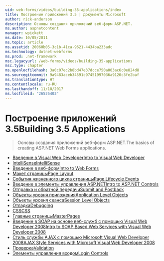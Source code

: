 ```yaml
---
uid: web-forms/videos/building-35-applications/index
title: Построение приложений 3.5 | Документы Microsoft
author: rick-anderson
description: Основы создания приложений веб-форм ASP.NET.
ms.author: aspnetcontent
manager: wpickett
ms.date: 10/05/2011
ms.topic: article
ms.assetid: 20060b05-3c1b-41ca-9621-4434ba233adc
ms.technology: dotnet-webforms
ms.prod: .net-framework
msc.legacyurl: /web-forms/videos/building-35-applications
msc.type: chapter
ms.openlocfilehash: 3a0c07ec2b8bd47e37dcce750a003ac6c0e824d8
ms.sourcegitcommit: 9a9483aceb34591c97451997036a9120c3fe2baf
ms.translationtype: HT
ms.contentlocale: ru-RU
ms.lasthandoff: 11/10/2017
ms.locfileid: "26526403"
---
```

<a name="building-35-applications"></a><span data-ttu-id="d196f-103">Построение приложений 3.5</span><span class="sxs-lookup"><span data-stu-id="d196f-103">Building 3.5 Applications</span></span>
====================
> <span data-ttu-id="d196f-104">Основы создания приложений веб-форм ASP.NET.</span><span class="sxs-lookup"><span data-stu-id="d196f-104">The basics of creating ASP.NET Web Forms applications.</span></span>


- [<span data-ttu-id="d196f-105">Введение в Visual Web Developer</span><span class="sxs-lookup"><span data-stu-id="d196f-105">Intro to Visual Web Developer</span></span>](intro-to-visual-web-developer.md)
- [<span data-ttu-id="d196f-106">IntelliSense</span><span class="sxs-lookup"><span data-stu-id="d196f-106">IntelliSense</span></span>](intellisense.md)
- [<span data-ttu-id="d196f-107">Введение в веб-форм</span><span class="sxs-lookup"><span data-stu-id="d196f-107">Intro to Web Forms</span></span>](intro-to-web-forms.md)
- [<span data-ttu-id="d196f-108">Макет страницы</span><span class="sxs-lookup"><span data-stu-id="d196f-108">Page Layout</span></span>](page-layout.md)
- [<span data-ttu-id="d196f-109">События жизненного цикла страницы</span><span class="sxs-lookup"><span data-stu-id="d196f-109">Page Lifecycle Events</span></span>](page-lifecycle-events.md)
- [<span data-ttu-id="d196f-110">Введение в элементы управления ASP.NET</span><span class="sxs-lookup"><span data-stu-id="d196f-110">Intro to ASP.NET Controls</span></span>](intro-to-aspnet-controls.md)
- [<span data-ttu-id="d196f-111">Отправка и обратной передачи</span><span class="sxs-lookup"><span data-stu-id="d196f-111">Submit and Postback</span></span>](submit-and-postback.md)
- [<span data-ttu-id="d196f-112">Объекты уровня приложения</span><span class="sxs-lookup"><span data-stu-id="d196f-112">Application Level Objects</span></span>](application-level-objects.md)
- [<span data-ttu-id="d196f-113">Объекты уровня сеанса</span><span class="sxs-lookup"><span data-stu-id="d196f-113">Session Level Objects</span></span>](session-level-objects.md)
- [<span data-ttu-id="d196f-114">Отладка</span><span class="sxs-lookup"><span data-stu-id="d196f-114">Debugging</span></span>](debugging.md)
- [<span data-ttu-id="d196f-115">CSS</span><span class="sxs-lookup"><span data-stu-id="d196f-115">CSS</span></span>](css.md)
- [<span data-ttu-id="d196f-116">Главные страницы</span><span class="sxs-lookup"><span data-stu-id="d196f-116">MasterPages</span></span>](masterpages.md)
- [<span data-ttu-id="d196f-117">Введение в SOAP на основе веб-служб с помощью Visual Web Developer 2008</span><span class="sxs-lookup"><span data-stu-id="d196f-117">Intro to SOAP Based Web Services with Visual Web Developer 2008</span></span>](an-introduction-to-soap-based-web-services-with-visual-web-developer-2008.md)
- [<span data-ttu-id="d196f-118">Стиль службы AJAX с помощью Microsoft Visual Web Developer 2008</span><span class="sxs-lookup"><span data-stu-id="d196f-118">AJAX Style Services with Microsoft Visual Web Developer 2008</span></span>](ajax-style-services-with-microsoft-visual-web-developer-2008.md)
- [<span data-ttu-id="d196f-119">Проверка</span><span class="sxs-lookup"><span data-stu-id="d196f-119">Validation</span></span>](validation.md)
- [<span data-ttu-id="d196f-120">Элементы управления входом</span><span class="sxs-lookup"><span data-stu-id="d196f-120">Login Controls</span></span>](login-controls.md)
